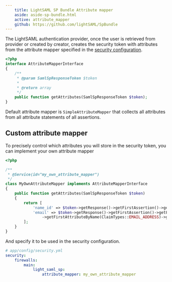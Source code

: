 ```yaml
---
    title: LightSAML SP Bundle Attribute mapper
    aside: aside-sp-bundle.html
    active: attribute_mapper
    github: https://github.com/lightSAML/SpBundle
---
```



The LightSAML authentication provider, once the user is retrieved from provider or created by creator, creates the security token
with attributes from the attribute mapper specified in the [security configuration](../Configuration#security-configuration).

```php
<?php
interface AttributeMapperInterface
{
    /**
     * @param SamlSpResponseToken $token
     *
     * @return array
     */
    public function getAttributes(SamlSpResponseToken $token);
}
```

Default attribute mapper is ``SimpleAttributeMapper`` that collects all attributes from all attribute statements of all
assertions.

## Custom attribute mapper

To precisely control which attributes you will store in the security token, you can implement your own attribute mapper

```php
<?php

/**
 * @Service(id="my_own_attribute_mapper")
 */
class MyOwnAttributeMapper implements AttributeMapperInterface
{
    public function getAttributes(SamlSpResponseToken $token)
    {
        return [
            'name_id' => $token->getResponse()->getFirstAssertion()->getSubject()->getNameID()->getValue(),
            'email' => $token->getResponse()->getFirstAssertion()->getFirstAttributeStatement()
                ->getFirstAttributeByName(ClaimTypes::EMAIL_ADDRESS)->getFirstAttributeValue(),
        ];
    }
}
```

And specify it to be used in the security configuration.

```yaml
# app/config/security.yml
security:
    firewalls:
        main:
            light_saml_sp:
                attribute_mapper: my_own_attribute_mapper
```
